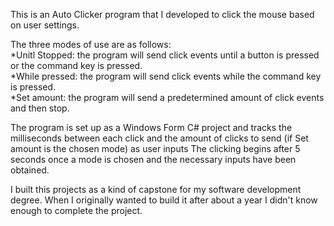 This is an Auto Clicker program that I developed to click the mouse based on user settings.

The three modes of use are as follows:
<br>    *Unitl Stopped: the program will send click events until a button is pressed or the command key is pressed.
<br>    *While pressed: the program will send click events while the command key is pressed.
<br>    *Set amount: the program will send a predetermined amount of click events and then stop.
    
The program is set up as a Windows Form C# project and tracks the milliseconds between each click and the amount of clicks to send (if Set amount is the chosen mode) as user inputs
The clicking begins after 5 seconds once a mode is chosen and the necessary inputs have been obtained.


I built this projects as a kind of capstone for my software development degree. When I originally wanted to build it after about a year I didn't know enough to complete the project.
